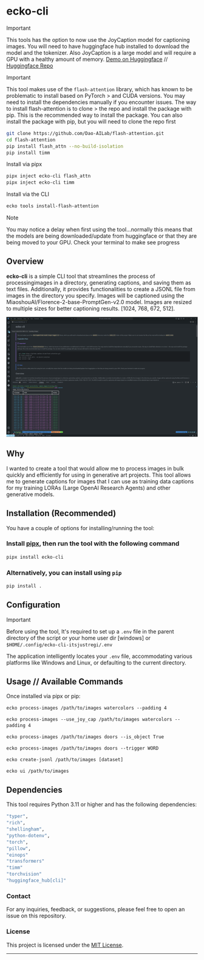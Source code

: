 # ecko-cli

> [!IMPORTANT]
> This tools has the option to now use the JoyCaption model for captioning images. You will need to have huggingface hub
> installed to download the model and the tokenizer. Also JoyCaption is a large model and will require a GPU with
> a healthy amount of memory.
> [Demo on Huggingface](https://huggingface.co/spaces/fancyfeast/joy-caption-alpha-two) //
> [Huggingface Repo](https://huggingface.co/fancyfeast/llama-joycaption-alpha-two-hf-llava)

> [!IMPORTANT]
> This tool makes use of the `flash-attention` library, which has known to be problematic to install based on PyTorch > and CUDA versions. You may
> need to install the dependencies manually if you encounter issues. The way to install flash-attention is to clone >  the repo and install the package with pip. This is the recommended way to install the package. You can also
> install the package with pip, but you will need to clone the repo first
>
>```bash
> git clone https://github.com/Dao-AILab/flash-attention.git
> cd flash-attention
> pip install flash_attn --no-build-isolation
> pip install timm
>```
> Install via pipx
> ```bash
> pipx inject ecko-cli flash_attn
> pipx inject ecko-cli timm
>```
> Install via the CLI
> ```bash
> ecko tools install-flash-attention
>```
>

> [!NOTE]
> You may notice a delay when first using the tool...normally this means that the models
> are being downloaded/update from huggingface or that they are being moved to your
> GPU. Check your terminal to make see progress

## Overview

**ecko-cli** is a simple CLI tool that streamlines the process of processingimages in a directory, generating captions, and saving them as text files.
Additionally, it provides functionalities to create a JSONL file from images in the directory you specify. Images will be captioned using the MiaoshouAI/Florence-2-base-PromptGen-v2.0 model. Images are resized to multiple sizes for better captioning results. [1024, 768, 672, 512]. 


![screenshot](screen.png)

## Why

I wanted to create a tool that would allow me to process images in bulk quickly and efficiently for using in generative art projects. This tool
allows me to generate captions for images that I can use as training data captions for my training LORAs (Large OpenAI Research Agents) and other
generative models.


## Installation (Recommended)

You have a couple of options for installing/running the tool:

### Install [pipx](https://pipxproject.github.io/pipx/installation/), then run the tool with the following command

```bash
pipx install ecko-cli
```

### Alternatively, you can install using `pip`

```bash
pip install .
```

## Configuration

> [!IMPORTANT]
> Before using the tool, It's required to set up a `.env` file in the parent directory of the script or your home user dir [windows] or `$HOME/.config/ecko-cli-itsjustregi/.env`

The application intelligently locates your `.env` file, accommodating various platforms like Windows and Linux, or defaulting to the current directory.

## Usage // Available Commands

Once installed via pipx or pip:

```
ecko process-images /path/to/images watercolors --padding 4
```
```
ecko process-images --use_joy_cap /path/to/images watercolors --padding 4
```
```
ecko process-images /path/to/images doors --is_object True
```
```
ecko process-images /path/to/images doors --trigger WORD
```
```
ecko create-jsonl /path/to/images [dataset]
```
```
ecko ui /path/to/images
```



## Dependencies

This tool requires Python 3.11 or higher and has the following dependencies:

```bash
"typer",
"rich",
"shellingham",
"python-dotenv",
"torch",
"pillow",
"einops"
"transformers"
"timm"
"torchvision"
"huggingface_hub[cli]"
```

### Contact

For any inquiries, feedback, or suggestions, please feel free to open an issue on this repository.

### License

This project is licensed under the [MIT License](LICENSE).

---
